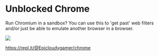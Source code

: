 # Unblocked Chrome
Run Chromium in a sandbox? You can use this to 'get past' web filters and/or just be able to emulate another browser in a browser.

<img src="https://https://github.com/QuiteAFancyEmerald/Unblocked-Chrome/blob/master/img.png?raw=true"></img>

https://repl.it/@Epicloudygamer/chrome
